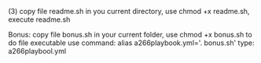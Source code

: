 (3) copy file readme.sh in you current directory, use chmod +x readme.sh, execute readme.sh

Bonus:
copy file bonus.sh in your current folder, use chmod +x bonus.sh to do file executable
use command: 
alias a266playbook.yml='. bonus.sh'
type:
a266playbool.yml